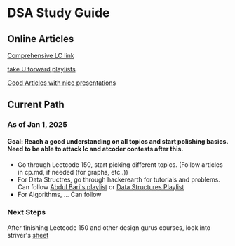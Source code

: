 # DSA Study Guide

## Online Articles
[Comprehensive LC link](https://leetcode.com/discuss/study-guide/494279/comprehensive-data-structure-and-algorithm-study-guide/2779227)

[take U forward playlists](https://www.youtube.com/@takeUforward/playlists)


[Good Articles with nice presentations](https://medium.com/basecs)
## Current Path

### As of Jan 1, 2025

#### Goal: Reach a good understanding on all topics and start polishing basics. Need to be able to attack lc and atcoder contests after this.

- Go through Leetcode 150, start picking different topics. (Follow articles in cp.md, if needed (for graphs, etc..))
- For Data Structres, go through hackerearth for tutorials and problems. Can follow [Abdul Bari's playlist](https://www.youtube.com/watch?v=0IAPZzGSbME&list=PLDN4rrl48XKpZkf03iYFl-O29szjTrs_O&index=1) or [Data Structures Playlist](https://www.youtube.com/playlist?list=PLDV1Zeh2NRsB6SWUrDFW2RmDotAfPbeHu)
- For Algorithms, ... Can follow 

### Next Steps

After finishing Leetcode 150 and other design gurus courses, look into striver's [sheet](https://takeuforward.org/interviews/strivers-sde-sheet-top-coding-interview-problems)
